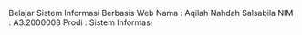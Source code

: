 Belajar Sistem Informasi Berbasis Web
Nama : Aqilah Nahdah Salsabila
NIM : A3.2000008
Prodi : Sistem Informasi